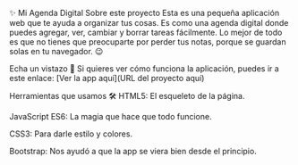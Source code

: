 ✨ Mi Agenda Digital
Sobre este proyecto
Esta es una pequeña aplicación web que te ayuda a organizar tus cosas. Es como una agenda digital donde puedes agregar, ver, cambiar y borrar tareas fácilmente. Lo mejor de todo es que no tienes que preocuparte por perder tus notas, porque se guardan solas en tu navegador. 😉

Echa un vistazo 👀
Si quieres ver cómo funciona la aplicación, puedes ir a este enlace: [Ver la app aquí](URL del proyecto aquí)

Herramientas que usamos 🛠️
HTML5: El esqueleto de la página.

JavaScript ES6: La magia que hace que todo funcione.

CSS3: Para darle estilo y colores.

Bootstrap: Nos ayudó a que la app se viera bien desde el principio.
